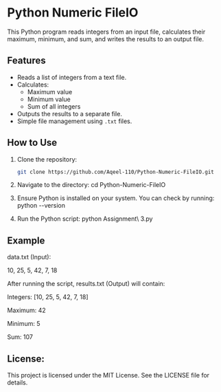 # Python Numeric FileIO

This Python program reads integers from an input file, calculates their maximum, minimum, and sum, and writes the results to an output file.

## Features

- Reads a list of integers from a text file.
- Calculates:
  - Maximum value
  - Minimum value
  - Sum of all integers
- Outputs the results to a separate file.
- Simple file management using `.txt` files.

## How to Use

1. Clone the repository:
   ```bash
   git clone https://github.com/Aqeel-110/Python-Numeric-FileIO.git
   
2. Navigate to the directory:
   cd Python-Numeric-FileIO

3. Ensure Python is installed on your system. You can check by running:
   python --version

4. Run the Python script:
   python Assignment\ 3.py

## Example

data.txt (Input):

10, 25, 5, 42, 7, 18

After running the script, results.txt (Output) will contain:

Integers: [10, 25, 5, 42, 7, 18]

Maximum: 42

Minimum: 5

Sum: 107

## License:
This project is licensed under the MIT License. See the LICENSE file for details.
